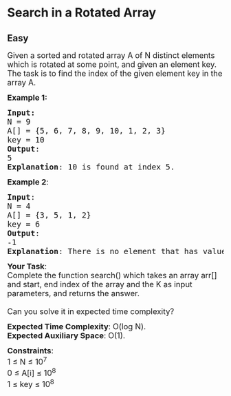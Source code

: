 # Search in a Rotated Array
## Easy 
<div class="problem-statement" style="user-select: auto;">
                <p style="user-select: auto;"></p><p style="user-select: auto;"><span style="font-size: 18px; user-select: auto;">Given a sorted and rotated array A of N distinct elements which is rotated at some point, and given an element key. The task is to find the index of the given element key in the array A.</span></p>

<p style="user-select: auto;"><span style="font-size: 18px; user-select: auto;"><strong style="user-select: auto;">Example 1:</strong></span></p>

<pre style="user-select: auto;"><span style="font-size: 18px; user-select: auto;"><strong style="user-select: auto;">Input:</strong>
N = 9
A[] = {5, 6, 7, 8, 9, 10, 1, 2, 3}
key = 10
<strong style="user-select: auto;">Output</strong>:
5
<strong style="user-select: auto;">Explanation</strong>: 10 is found at index 5.</span></pre>

<p style="user-select: auto;"><span style="font-size: 18px; user-select: auto;"><strong style="user-select: auto;">Example 2</strong>:</span></p>

<pre style="user-select: auto;"><span style="font-size: 18px; user-select: auto;"><strong style="user-select: auto;">Input</strong>:
N = 4
A[] = {3, 5, 1, 2}
key = 6</span><span style="font-size: 18px; user-select: auto;"><strong style="user-select: auto;">
Output</strong>:
-1</span><span style="font-size: 18px; user-select: auto;"><strong style="user-select: auto;">
Explanation</strong>: There is no element that has value 6.</span></pre>

<p style="user-select: auto;"><span style="font-size: 18px; user-select: auto;"><strong style="user-select: auto;">Your Task</strong>:<br style="user-select: auto;">
Complete the function&nbsp;search()&nbsp;which takes an array arr[] and start,&nbsp;end index of the array and the K&nbsp;as input parameters, and returns the answer.<br style="user-select: auto;">
<br style="user-select: auto;">
Can you solve it in expected time complexity?</span></p>

<p style="user-select: auto;"><span style="font-size: 18px; user-select: auto;"><strong style="user-select: auto;">Expected Time Complexity</strong>:&nbsp;O(log N).<br style="user-select: auto;">
<strong style="user-select: auto;">Expected Auxiliary Space</strong>:&nbsp;O(1).</span></p>

<p style="user-select: auto;"><span style="font-size: 18px; user-select: auto;"><strong style="user-select: auto;">Constraints</strong>:<br style="user-select: auto;">
1 ≤ N ≤ 10<sup style="user-select: auto;">7</sup><br style="user-select: auto;">
0 ≤ A[i] ≤ 10<sup style="user-select: auto;">8</sup><br style="user-select: auto;">
1 ≤ key ≤ 10<sup style="user-select: auto;">8</sup></span></p>

<p style="user-select: auto;">&nbsp;</p>
 <p style="user-select: auto;"></p>
            </div>